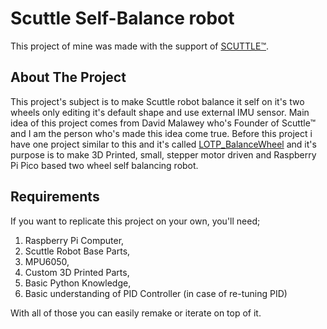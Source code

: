 # Scuttle Self-Balance robot
This project of mine was made with the support of [SCUTTLE™](https://www.scuttlerobot.org/). 

## About The Project
This project's subject is to make Scuttle robot balance it self on it's two wheels only editing it's default shape and use external IMU sensor. Main idea of this project comes from David Malawey who's Founder of Scuttle™ and I am the person who's made this idea come true. Before this project i have one project similar to this and it's called [LOTP_BalanceWheel](https://github.com/SMDHuman/BalanceWheel) and it's purpose is to make 3D Printed, small, stepper motor driven and Raspberry Pi Pico based two wheel self balancing robot.

## Requirements 
If you want to replicate this project on your own, you'll need;
1. Raspberry Pi Computer,
2. Scuttle Robot Base Parts,
3. MPU6050,
4. Custom 3D Printed Parts,
5. Basic Python Knowledge,
6. Basic understanding of PID Controller (in case of re-tuning PID)

With all of those you can easily remake or iterate on top of it. 
